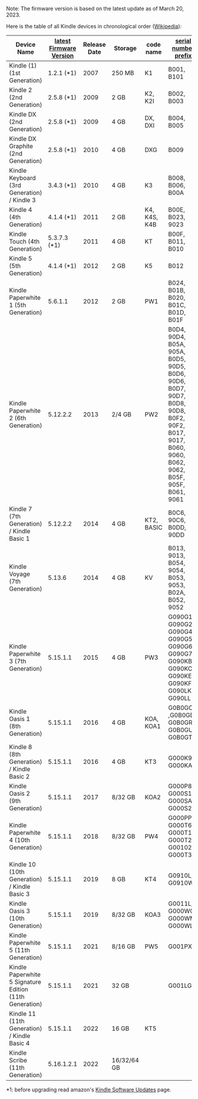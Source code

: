 Note: The firmware version is based on the latest update as of March 20, 2023.

Here is the table of all Kindle devices in chronological order ([Wikipedia](https://en.wikipedia.org/wiki/Amazon_Kindle#Specifications)):

| Device Name                                             | [latest Firmware Version](https://www.amazon.com/gp/help/customer/display.html%3FnodeId%3DGKMQC26VQQMM8XSW) | Release Date | Storage     | code name    | [serial number prefix](https://www.filelem.com/kindle-serial-number-lookup/)                                                                   |
| ------------------------------------------------------- | ----------------------------------------------------------------------------------------------------------- | ------------ | ----------- | ------------ | ---------------------------------------------------------------------------------------------------------------------------------------------- |
| Kindle (1) (1st Generation)                             | 1.2.1 (\*1)                                                                                                 | 2007         | 250 MB      | K1           | B001, B101                                                                                                                                     |
| Kindle 2 (2nd Generation)                               | 2.5.8 (\*1)                                                                                                 | 2009         | 2 GB        | K2, K2I      | B002, B003                                                                                                                                     |
| Kindle DX (2nd Generation)                              | 2.5.8 (\*1)                                                                                                 | 2009         | 4 GB        | DX, DXI      | B004, B005                                                                                                                                     |
| Kindle DX Graphite (2nd Generation)                     | 2.5.8 (\*1)                                                                                                 | 2010         | 4 GB        | DXG          | B009                                                                                                                                           |
| Kindle Keyboard (3rd Generation) / Kindle 3             | 3.4.3 (\*1)                                                                                                 | 2010         | 4 GB        | K3           | B008, B006, B00A                                                                                                                               |
| Kindle 4 (4th Generation)                               | 4.1.4 (\*1)                                                                                                 | 2011         | 2 GB        | K4, K4S, K4B | B00E, B023, 9023                                                                                                                               |
| Kindle Touch (4th Generation)                           | 5.3.7.3 (\*1)                                                                                               | 2011         | 4 GB        | KT           | B00F, B011, B010                                                                                                                               |
| Kindle 5 (5th Generation)                               | 4.1.4 (\*1)                                                                                                 | 2012         | 2 GB        | K5           | B012                                                                                                                                           |
| Kindle Paperwhite 1 (5th Generation)                    | 5.6.1.1                                                                                                     | 2012         | 2 GB        | PW1          | B024, B01B, B020, B01C, B01D, B01F                                                                                                             |
| Kindle Paperwhite 2 (6th Generation)                    | 5.12.2.2                                                                                                    | 2013         | 2/4 GB      | PW2          | B0D4, 90D4, B05A, 905A, B0D5, 90D5, B0D6, 90D6, B0D7, 90D7, B0D8, 90D8, B0F2, 90F2, B017, 9017, B060, 9060, B062, 9062, B05F, 905F, B061, 9061 |
| Kindle 7 (7th Generation) / Kindle Basic 1              | 5.12.2.2                                                                                                    | 2014         | 4 GB        | KT2, BASIC   | B0C6, 90C6, B0DD, 90DD                                                                                                                         |
| Kindle Voyage (7th Generation)                          | 5.13.6                                                                                                      | 2014         | 4 GB        | KV           | B013, 9013, B054, 9054, B053, 9053, B02A, B052, 9052                                                                                           |
| Kindle Paperwhite 3 (7th Generation)                    | 5.15.1.1                                                                                                    | 2015         | 4 GB        | PW3          | G090G1, G090G2, G090G4, G090G5, G090G6, G090G7, G090KB, G090KC, G090KE, G090KF, G090LK, G090LL                                                 |
| Kindle Oasis 1 (8th Generation)                         | 5.15.1.1                                                                                                    | 2016         | 4 GB        | KOA, KOA1    | G0B0GC ,G0B0GD, G0B0GR, G0B0GU, G0B0GT                                                                                                         |
| Kindle 8 (8th Generation) / Kindle Basic 2              | 5.15.1.1                                                                                                    | 2016         | 4 GB        | KT3          | G000K9, G000KA                                                                                                                                 |
| Kindle Oasis 2 (9th Generation)                         | 5.15.1.1                                                                                                    | 2017         | 8/32 GB     | KOA2         | G000P8, G000S1, G000SA, G000S2                                                                                                                 |
| Kindle Paperwhite 4 (10th Generation)                   | 5.15.1.1                                                                                                    | 2018         | 8/32 GB     | PW4          | G000PP, G000T6, G000T1, G000T2, G00102, G000T3                                                                                                 |
| Kindle 10 (10th Generation) / Kindle Basic 3            | 5.15.1.1                                                                                                    | 2019         | 8 GB        | KT4          | G0910L, G0910WH                                                                                                                                |
| Kindle Oasis 3 (10th Generation)                        | 5.15.1.1                                                                                                    | 2019         | 8/32 GB     | KOA3         | G0011L, G000WQ, G000WM, G000WL                                                                                                                 |
| Kindle Paperwhite 5 (11th Generation)                   | 5.15.1.1                                                                                                    | 2021         | 8/16 GB     | PW5          | G001PX                                                                                                                                         |
| Kindle Paperwhite 5 Signature Edition (11th Generation) | 5.15.1.1                                                                                                    | 2021         | 32 GB       |              | G001LG                                                                                                                                         |
| Kindle 11 (11th Generation) / Kindle Basic 4            | 5.15.1.1                                                                                                    | 2022         | 16 GB       | KT5          |
| Kindle Scribe (11th Generation)                         | 5.16.1.2.1                                                                                                  | 2022         | 16/32/64 GB |

\*1: before upgrading read amazon's [Kindle Software Updates](https://www.amazon.com/gp/help/customer/display.html%3FnodeId%3DGKMQC26VQQMM8XSW) page.
